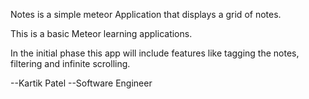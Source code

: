 Notes is a simple meteor Application that displays a grid of notes. 

This is a basic Meteor learning applications.

In the initial phase this app will include features like tagging the notes, filtering and infinite scrolling.

--Kartik Patel
--Software Engineer